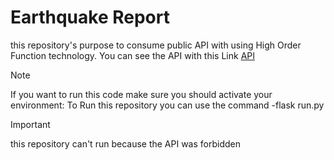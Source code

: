 # Earthquake Report

this repository's purpose to consume public API with using High Order Function technology.
You can see the API with this Link [API](https://data.bmkg.go.id/DataMKG/TEWS/gempaterkini.json)

>[!NOTE]
>If you want to run this code make sure you should activate your environment:
>To Run this repository you can use the command 
-flask run.py

>[!IMPORTANT]
>this repository can't run because the API was forbidden 

